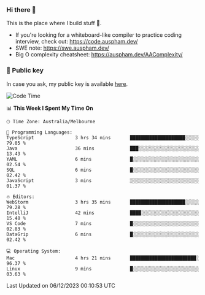 ### Hi there 👋

This is the place where I build stuff 👀. 

- If you're looking for a whiteboard-like compiler to practice coding interview, check out: https://code.auspham.dev/
- SWE note: https://swe.auspham.dev/
- Big O complexity cheatsheet: https://auspham.dev/AAComplexity/

### 🔑 Public key

In case you ask, my public key is available [here](https://public.auspham.dev/).

<!--START_SECTION:waka-->
![Code Time](http://img.shields.io/badge/Code%20Time-1%2C140%20hrs%2040%20mins-blue)

📊 **This Week I Spent My Time On** 

```text
🕑︎ Time Zone: Australia/Melbourne

💬 Programming Languages: 
TypeScript               3 hrs 34 mins       ████████████████████░░░░░   79.05 % 
Java                     36 mins             ███░░░░░░░░░░░░░░░░░░░░░░   13.43 % 
YAML                     6 mins              █░░░░░░░░░░░░░░░░░░░░░░░░   02.54 % 
SQL                      6 mins              █░░░░░░░░░░░░░░░░░░░░░░░░   02.42 % 
JavaScript               3 mins              ░░░░░░░░░░░░░░░░░░░░░░░░░   01.37 % 

🔥 Editors: 
WebStorm                 3 hrs 35 mins       ████████████████████░░░░░   79.28 % 
IntelliJ                 42 mins             ████░░░░░░░░░░░░░░░░░░░░░   15.48 % 
VS Code                  7 mins              █░░░░░░░░░░░░░░░░░░░░░░░░   02.83 % 
DataGrip                 6 mins              █░░░░░░░░░░░░░░░░░░░░░░░░   02.42 % 

💻 Operating System: 
Mac                      4 hrs 21 mins       ████████████████████████░   96.37 % 
Linux                    9 mins              █░░░░░░░░░░░░░░░░░░░░░░░░   03.63 % 
```


 Last Updated on 06/12/2023 00:10:53 UTC
<!--END_SECTION:waka-->

<!--
**rockmanvnx6/rockmanvnx6** is a ✨ _special_ ✨ repository because its `README.md` (this file) appears on your GitHub profile.

Here are some ideas to get you started:

- 🔭 I’m currently working on ...
- 🌱 I’m currently learning ...
- 👯 I’m looking to collaborate on ...
- 🤔 I’m looking for help with ...
- 💬 Ask me about ...
- 📫 How to reach me: ...
- 😄 Pronouns: ...
- ⚡ Fun fact: ...
-->

